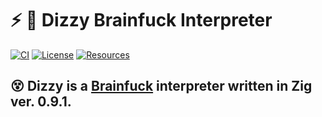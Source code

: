 # :zap: :dizzy: **Dizzy Brainfuck Interpreter**

[![CI][ci-shield]][ci-url]
[![License][license-shield]][license-url]
[![Resources][resources-shield]][resources-url]

## :dizzy_face: Dizzy is a [Brainfuck](http://brainfuck.org/) interpreter written in Zig ver. 0.9.1.

<!-- MARKDOWN LINKS -->

[ci-shield]: https://img.shields.io/github/workflow/status/tensorush/Dizzy-Brainfuck-Interpreter/CI?style=for-the-badge&logo=github&label=CI&labelColor=black
[ci-url]: https://github.com/tensorush/Dizzy-Brainfuck-Interpreter/blob/master/.github/workflows/ci.yml
[license-shield]: https://img.shields.io/github/license/tensorush/Dizzy-Brainfuck-Interpreter.svg?style=for-the-badge&labelColor=black
[license-url]: https://github.com/tensorush/Dizzy-Brainfuck-Interpreter/blob/master/LICENSE
[resources-shield]: https://img.shields.io/badge/click-F6A516?style=for-the-badge&logo=zig&logoColor=F6A516&label=resources&labelColor=black
[resources-url]: https://github.com/tensorush/Awesome-Languages-Learning#lizard-zig

